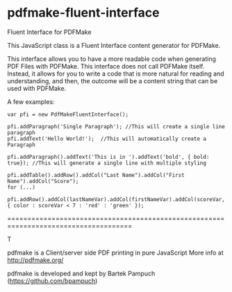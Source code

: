 # pdfmake-fluent-interface
Fluent Interface for PDFMake

This JavaScript class is a Fluent Interface content generator for PDFMake.

This interface allows you to have a more readable code when generating PDF Files with PDFMake. This interface does not call PDFMake itself. Instead, it allows for you to write a code that is more natural for reading and understanding, and then, the outcome will be a content string that can be used with PDFMake.

A few examples:

```
var pfi = new PdfMakeFluentInterface();

pfi.addParagraph('Single Paragraph'); //This will create a single line paragraph
pfi.addText('Hello World!');  //This will automatically create a Paragraph

pfi.addParagraph().addText('This is in ').addText('bold', { bold: true}); //This will generate a single line with multiple styling

pfi.addTable().addRow().addCol("Last Name").addCol("First Name").addCol("Score");
for (...)
  pfi.addRow().addCol(lastNameVar).addCol(firstNameVar).addCol(scoreVar, { color : scoreVar < 7 : 'red' : 'green' });
```

=====================================================================================

T

pdfmake is a Client/server side PDF printing in pure JavaScript
More info at http://pdfmake.org/

pdfmake is developed and kept by Bartek Pampuch (https://github.com/bpampuch)
